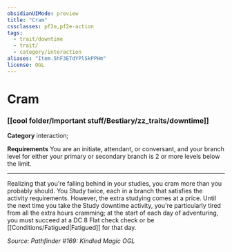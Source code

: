 ```yaml
---
obsidianUIMode: preview
title: "Cram"
cssclasses: pf2e,pf2e-action
tags:
  - trait/downtime
  - trait/
  - category/interaction
aliases: "Item.5hF3ETdYPlSkPPHm"
license: OGL
---
```

# Cram

### [[cool folder/Important stuff/Bestiary/zz_traits/downtime]]

**Category** interaction; 




**Requirements** You are an initiate, attendant, or conversant, and your branch level for either your primary or secondary branch is 2 or more levels below the limit.

* * *

Realizing that you're falling behind in your studies, you cram more than you probably should. You Study twice, each in a branch that satisfies the activity requirements. However, the extra studying comes at a price. Until the next time you take the Study downtime activity, you're particularly tired from all the extra hours cramming; at the start of each day of adventuring, you must succeed at a DC 8 Flat check check or be [[Conditions/Fatigued|Fatigued]] for that day.

*Source: Pathfinder #169: Kindled Magic*
*OGL*